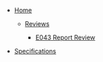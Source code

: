 <!-- docs/_sidebar.md -->

* [Home](/)

    * [Reviews](/reviews/)

        * [E043 Report Review](/reviews/E043-report_review.md "First draft of LNEC's in-lab tests report")

* [Specifications](/specs/)
